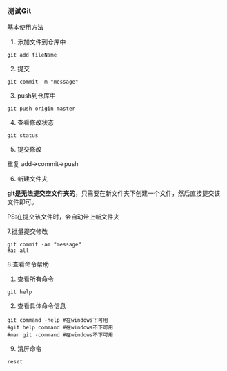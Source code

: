 ### 测试Git

基本使用方法

1. 添加文件到仓库中

```shell
git add fileName
```

2. 提交

 ```shell
git commit -m "message"
 ```

3. push到仓库中

```shell
git push origin master
```

4. 查看修改状态

```shell
git status
```

5. 提交修改

重复 add->commit->push

6. 新建文件夹

**git是无法提交空文件夹的**，只需要在新文件夹下创建一个文件，然后直接提交该文件即可。

PS:在提交该文件时，会自动带上新文件夹

7.批量提交修改

```shell
git commit -am "message"
#a: all
```

8.查看命令帮助

1. 查看所有命令

```shell
git help
```

2. 查看具体命令信息

```shell
git command -help #在windows下可用
#git help command #在windows不下可用
#man git -command #在windows不下可用
```

9. 清屏命令

```shell
reset
```




